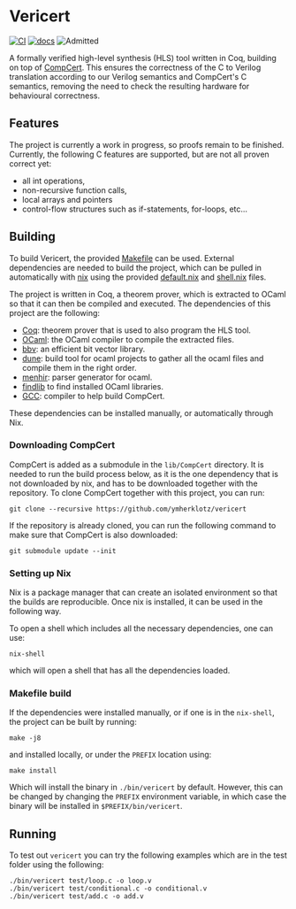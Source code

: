 # Vericert

[![CI](https://github.com/ymherklotz/vericert/workflows/CI/badge.svg)](https://github.com/ymherklotz/vericert/actions)
[![docs](https://github.com/ymherklotz/vericert-docs/workflows/docs/badge.svg)](https://vericert.ymhg.org/)
![Admitted](https://raw.githubusercontent.com/ymherklotz/vericert/gh-pages/assets/admitted.svg)

A formally verified high-level synthesis (HLS) tool written in Coq, building on top of [CompCert](https://github.com/AbsInt/CompCert).  This ensures the correctness of the C to Verilog translation according to our Verilog semantics and CompCert's C semantics, removing the need to check the resulting hardware for behavioural correctness.

## Features

The project is currently a work in progress, so proofs remain to be finished.  Currently, the following C features are supported, but are not all proven correct yet:

- all int operations,
- non-recursive function calls,
- local arrays and pointers
- control-flow structures such as if-statements, for-loops, etc...

## Building

To build Vericert, the provided [Makefile](/Makefile) can be used. External dependencies are needed to build the project, which can be pulled in automatically with [nix](https://nixos.org/nix/) using the provided [default.nix](/default.nix) and [shell.nix](/shell.nix) files.

The project is written in Coq, a theorem prover, which is extracted to OCaml so that it can then be compiled and executed. The dependencies of this project are the following:

- [Coq](https://coq.inria.fr/): theorem prover that is used to also program the HLS tool.
- [OCaml](https://ocaml.org/): the OCaml compiler to compile the extracted files.
- [bbv](https://github.com/mit-plv/bbv): an efficient bit vector library.
- [dune](https://github.com/ocaml/dune): build tool for ocaml projects to gather all the ocaml files and compile them in the right order.
- [menhir](http://gallium.inria.fr/~fpottier/menhir/): parser generator for ocaml.
- [findlib](https://github.com/ocaml/ocamlfind) to find installed OCaml libraries.
- [GCC](https://gcc.gnu.org/): compiler to help build CompCert.

These dependencies can be installed manually, or automatically through Nix.

### Downloading CompCert

CompCert is added as a submodule in the `lib/CompCert` directory. It is needed to run the build process below, as it is the one dependency that is not downloaded by nix, and has to be downloaded together with the repository. To clone CompCert together with this project, you can run:

``` shell
git clone --recursive https://github.com/ymherklotz/vericert
```

If the repository is already cloned, you can run the following command to make sure that CompCert is also downloaded:

``` shell
git submodule update --init
```

### Setting up Nix

Nix is a package manager that can create an isolated environment so that the builds are reproducible. Once nix is installed, it can be used in the following way.

To open a shell which includes all the necessary dependencies, one can use:

``` shell
nix-shell
```

which will open a shell that has all the dependencies loaded.

### Makefile build

If the dependencies were installed manually, or if one is in the `nix-shell`, the project can be built by running:

``` shell
make -j8
```

and installed locally, or under the `PREFIX` location using:

``` shell
make install
```

Which will install the binary in `./bin/vericert` by default. However, this can be changed by changing the `PREFIX` environment variable, in which case the binary will be installed in `$PREFIX/bin/vericert`.

## Running

To test out `vericert` you can try the following examples which are in the test folder using the following:

``` shell
./bin/vericert test/loop.c -o loop.v
./bin/vericert test/conditional.c -o conditional.v
./bin/vericert test/add.c -o add.v
```
